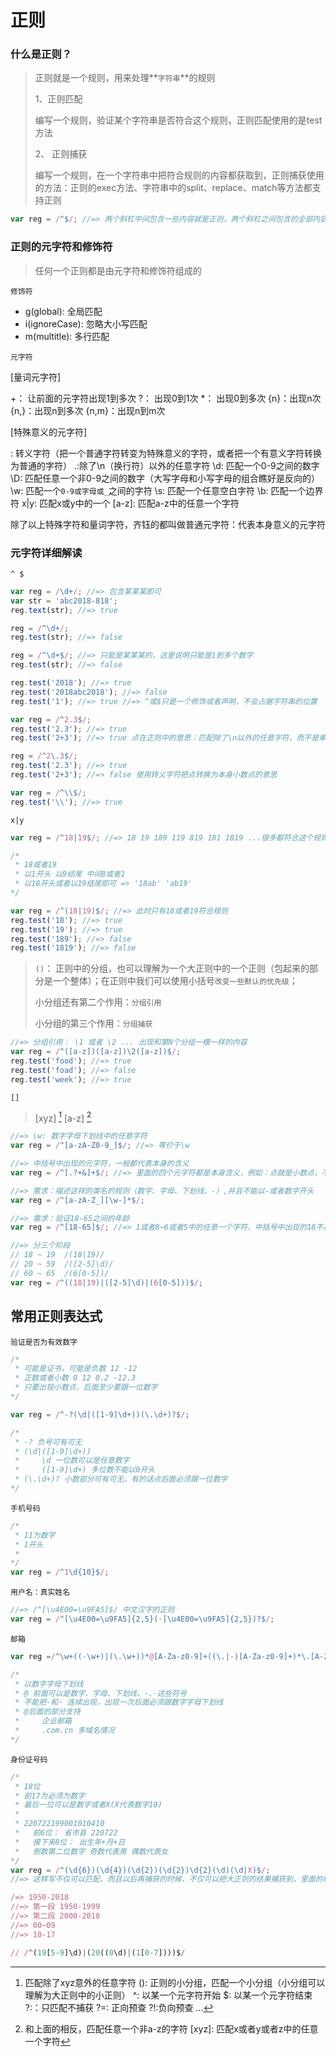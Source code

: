 正则
====

### 什么是正则？

> 正则就是一个规则，用来处理**`字符串`**的规则
> 
> 1、正则匹配
> 
> 编写一个规则，验证某个字符串是否符合这个规则，正则匹配使用的是test方法
> 
> 2、 正则捕获
> 
> 编写一个规则，在一个字符串中把符合规则的内容都获取到，正则捕获使用的方法：正则的exec方法、字符串中的split、replace、match等方法都支持正则

```javascript
var reg = /^$/; //=> 两个斜杠中间包含一些内容就是正则，两个斜杠之间包含的全部内容都是元字符
```

### 正则的元字符和修饰符

> 任何一个正则都是由元字符和修饰符组成的

`修饰符`

+ g(global): 全局匹配
+ i(ignoreCase): 忽略大小写匹配
+ m(multitle): 多行匹配

`元字符`

[量词元字符]

+： 让前面的元字符出现1到多次
?： 出现0到1次
*： 出现0到多次
{n}：出现n次
{n,}：出现n到多次
{n,m}：出现n到m次

[特殊意义的元字符]

\: 转义字符（把一个普通字符转变为特殊意义的字符，或者把一个有意义字符转换为普通的字符）
.:除了\n（换行符）以外的任意字符
\d: 匹配一个0-9之间的数字
\D: 匹配任意一个非0-9之间的数字（大写字母和小写字母的组合瞧好是反向的）
\w: 匹配一个`0-9或字母或_`之间的字符
\s: 匹配一个任意空白字符
\b: 匹配一个边界符
x|y: 匹配x或y中的一个
[a-z]: 匹配a-z中的任意一个字符
[^a-z]: 和上面的相反，匹配任意一个非a-z的字符
[xyz]: 匹配x或者y或者z中的任意一个字符
[^xyz]: 匹配除了xyz意外的任意字符
(): 正则的小分组，匹配一个小分组（小分组可以理解为大正则中的小正则）
^: 以某一个元字符开始
$: 以某一个元字符结束
?:：只匹配不捕获
?=: 正向预查
?!:负向预查
...

除了以上特殊字符和量词字符，齐钰的都叫做普通元字符：代表本身意义的元字符

### 元字符详细解读

`^ $`

```javascript
var reg = /\d+/; //=> 包含某某某即可
var str = 'abc2018-818';
reg.text(str); //=> true

reg = /^\d+/;
reg.test(str); //=> false

reg = /^\d+$/; //=> 只能是某某某的，这里说明只能是1到多个数字
reg.test(str); //=> false

reg.test('2018'); //=> true
reg.test('2018abc2018'); //=> false
reg.test('1'); //=> true //=> ^或$只是一个修饰或者声明，不会占据字符串的位置
```

```javascript
var reg = /^2.3$/;
reg.test('2.3'); //=> true
reg.test('2+3'); //=> true 点在正则中的意思：匹配除了\n以外的任意字符，而不是单纯的小数点

reg = /^2\.3$/;
reg.test('2.3'); //=> true
reg.test('2+3'); //=> false 使用转义字符把点转换为本身小数点的意思
```

```javascript
var reg = /^\\$/;
reg.test('\\'); //=> true
```

`x|y`

```javascript
var reg = /^18|19$/; //=> 18 19 189 119 819 181 1819 ...很多都符合这个规则

/*
 * 18或者19
 * 以1开头 以9结尾 中间8或者1
 * 以18开头或者以19结尾即可 => '18ab' 'ab19'
*/

var reg = /^(18|19)$/; //=> 此时只有18或者19符合规则
reg.test('18'); //=> true
reg.test('19'); //=> true
reg.test('189'); //=> false
reg.test('1819'); //=> false
```

> `()`： 正则中的分组，也可以理解为一个大正则中的一个正则（包起来的部分是一个整体）；在正则中我们可以使用小括号`改变一些默认的优先级`；
> 
> 小分组还有第二个作用：`分组引用`
> 
> 小分组的第三个作用：`分组捕获`

```javascript
//=> 分组引用： \1 或者 \2 ... 出现和第N个分组一模一样的内容
var reg = /^([a-z])([a-z])\2([a-z])$/;
reg.test('food'); //=> true
reg.test('foad'); //=> false
reg.test('week'); //=> true
```

`[]`

> [xyz] [^xyz] [a-z] [^a-z]

```javascript
//=> \w: 数字字母下划线中的任意字符
var reg = /^[a-zA-Z0-9_]$/; //=> 等价于\w

//=> 中括号中出现的元字符，一般都代表本身的含义
var reg = /^[.?+&]+$/; //=> 里面的四个元字符都是本身含义，例如：点就是小数点，不是所谓的任意字符...

//=> 需求：描述这样的类名的规则（数字、字母、下划线、-）,并且不能以-或者数字开头
var reg = /^[a-zA-Z_][\w-]*$/;
```

```javascript
//=> 需求：验证18-65之间的年龄
var reg = /^[18-65]$/; //=> 1或者8~6或者5中的任意一个字符，中括号中出现的18不是数字18，而是1或者8，当前正则是非法的：因为不能设置8~6这种范围

//=> 分三个阶段
// 18 ~ 19  /(18|19)/
// 20 ~ 59  /([2-5]\d)/
// 60 ~ 65  /(6[0-5])/
var reg = /^((18|19)|([2-5]\d)|(6[0-5]))$/;
```

## 常用正则表达式

`验证是否为有效数字`

```javascript
/*
 * 可能是证书，可能是负数 12 -12
 * 正数或者小数 0 12 0.2 -12.3 
 * 只要出现小数点，后面至少要跟一位数字
*/

var reg = /^-?(\d|([1-9]\d+))(\.\d+)?$/;

/*
 * -? 负号可有可无
 * (\d|([1-9]\d+))
 *     \d 一位数可以是任意数字
 *     ([1-9]\d+) 多位数不能以0开头
 * (\.\d+)? 小数部分可有可无，有的话点后面必须跟一位数字
*/
```

`手机号码`

```javascript
/*
 * 11为数字
 * 1开头
 * 
*/
var reg = /^1\d{10}$/;
```

`用户名：真实姓名`

```javascript
//=> /^[\u4E00=\u9FA5]$/ 中文汉字的正则
var reg = /^[\u4E00=\u9FA5]{2,5}(·[\u4E00=\u9FA5]{2,5})?$/;
```

`邮箱`

```javascript
var reg =/^\w+((-\w+)|(\.\w+))*@[A-Za-z0-9]+((\.|-)[A-Za-z0-9]+)*\.[A-Za-z0-9]+$/; 

/*
 * 以数字字母下划线
 * @ 前面可以是数字、字母、下划线、-、·这些符号
 * 不能把-和· 连续出现，出现一次后面必须跟数字字母下划线 
 * @后面的部分支持
 *     企业邮箱
 *     .com.cn 多域名情况
*/
```

`身份证号码`

```javascript
/*
 * 18位
 * 前17为必须为数字
 * 最后一位可以是数字或者X(X代表数字10)
 * 
 * 220722199001010410
 *   前6位： 省市县 220722
 *   接下来8位： 出生年+月+日
 *   倒数第二位数字 奇数代表男 偶数代表女
*/
var reg = /^(\d{6})(\d{4})(\d{2})(\d{2})\d{2}(\d)(\d|X)$/;
//=> 这样写不仅可以匹配，而且以后再捕获的时候，不仅可以把大正则的结果捕获到，里面的每一个小分组（小正则）匹配的结果也可以单独的捕获到“分组捕获”

/=> 1950-2018
//=> 第一段 1950-1999
//=> 第二段 2000-2018
//=> 00~09
//=> 10-17

// /^(19[5-9]\d)|(20((0\d)|(1[0-7])))$/
```
